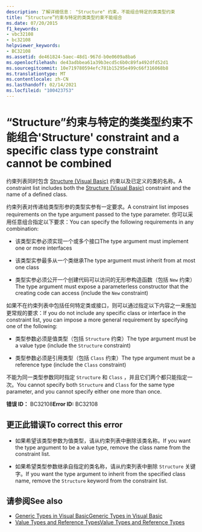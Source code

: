 ```yaml
---
description: 了解详细信息： "Structure" 约束，不能组合特定的类类型约束
title: “Structure”约束与特定的类类型约束不能组合
ms.date: 07/20/2015
f1_keywords:
- vbc32108
- bc32108
helpviewer_keywords:
- BC32108
ms.assetid: de461824-5aec-48d1-967d-b0e0609a8ba6
ms.openlocfilehash: de43adbbea61a39b3ecd5c6b0c89fa492dfd52d1
ms.sourcegitcommit: 10e719780594efc781b15295e499c66f316068b8
ms.translationtype: MT
ms.contentlocale: zh-CN
ms.lasthandoff: 02/14/2021
ms.locfileid: "100423753"
---
```

# <a name="structure-constraint-and-a-specific-class-type-constraint-cannot-be-combined"></a><span data-ttu-id="c1d9f-103">“Structure”约束与特定的类类型约束不能组合</span><span class="sxs-lookup"><span data-stu-id="c1d9f-103">'Structure' constraint and a specific class type constraint cannot be combined</span></span>

<span data-ttu-id="c1d9f-104">约束列表同时包含 [Structure (Visual Basic)](../language-reference/statements/structure-statement.md) 约束以及已定义的类的名称。</span><span class="sxs-lookup"><span data-stu-id="c1d9f-104">A constraint list includes both the [Structure (Visual Basic)](../language-reference/statements/structure-statement.md) constraint and the name of a defined class.</span></span>  
  
 <span data-ttu-id="c1d9f-105">约束列表对传递给类型形参的类型实参有一定要求。</span><span class="sxs-lookup"><span data-stu-id="c1d9f-105">A constraint list imposes requirements on the type argument passed to the type parameter.</span></span> <span data-ttu-id="c1d9f-106">你可以采用任意组合指定以下要求：</span><span class="sxs-lookup"><span data-stu-id="c1d9f-106">You can specify the following requirements in any combination:</span></span>  
  
- <span data-ttu-id="c1d9f-107">该类型实参必须实现一个或多个接口</span><span class="sxs-lookup"><span data-stu-id="c1d9f-107">The type argument must implement one or more interfaces</span></span>  
  
- <span data-ttu-id="c1d9f-108">该类型实参最多从一个类继承</span><span class="sxs-lookup"><span data-stu-id="c1d9f-108">The type argument must inherit from at most one class</span></span>  
  
- <span data-ttu-id="c1d9f-109">类型实参必须公开一个创建代码可以访问的无形参构造函数（包括 `New` 约束）</span><span class="sxs-lookup"><span data-stu-id="c1d9f-109">The type argument must expose a parameterless constructor that the creating code can access (include the `New` constraint)</span></span>  
  
 <span data-ttu-id="c1d9f-110">如果不在约束列表中包括任何特定类或接口，则可以通过指定以下内容之一来施加更常规的要求：</span><span class="sxs-lookup"><span data-stu-id="c1d9f-110">If you do not include any specific class or interface in the constraint list, you can impose a more general requirement by specifying one of the following:</span></span>  
  
- <span data-ttu-id="c1d9f-111">类型参数必须是值类型（包括 `Structure` 约束）</span><span class="sxs-lookup"><span data-stu-id="c1d9f-111">The type argument must be a value type (include the `Structure` constraint)</span></span>  
  
- <span data-ttu-id="c1d9f-112">类型参数必须是引用类型（包括 `Class` 约束）</span><span class="sxs-lookup"><span data-stu-id="c1d9f-112">The type argument must be a reference type (include the `Class` constraint)</span></span>  
  
 <span data-ttu-id="c1d9f-113">不能为同一类型参数同时指定 `Structure` 和 `Class` ，并且它们两个都只能指定一次。</span><span class="sxs-lookup"><span data-stu-id="c1d9f-113">You cannot specify both `Structure` and `Class` for the same type parameter, and you cannot specify either one more than once.</span></span>  
  
 <span data-ttu-id="c1d9f-114">**错误 ID：** BC32108</span><span class="sxs-lookup"><span data-stu-id="c1d9f-114">**Error ID:** BC32108</span></span>  
  
## <a name="to-correct-this-error"></a><span data-ttu-id="c1d9f-115">更正此错误</span><span class="sxs-lookup"><span data-stu-id="c1d9f-115">To correct this error</span></span>  
  
- <span data-ttu-id="c1d9f-116">如果希望该类型参数为值类型，请从约束列表中删除该类名称。</span><span class="sxs-lookup"><span data-stu-id="c1d9f-116">If you want the type argument to be a value type, remove the class name from the constraint list.</span></span>  
  
- <span data-ttu-id="c1d9f-117">如果希望类型参数继承自指定的类名称，请从约束列表中删除 `Structure` 关键字。</span><span class="sxs-lookup"><span data-stu-id="c1d9f-117">If you want the type argument to inherit from the specified class name, remove the `Structure` keyword from the constraint list.</span></span>  
  
## <a name="see-also"></a><span data-ttu-id="c1d9f-118">请参阅</span><span class="sxs-lookup"><span data-stu-id="c1d9f-118">See also</span></span>

- [<span data-ttu-id="c1d9f-119">Generic Types in Visual Basic</span><span class="sxs-lookup"><span data-stu-id="c1d9f-119">Generic Types in Visual Basic</span></span>](../programming-guide/language-features/data-types/generic-types.md)
- [<span data-ttu-id="c1d9f-120">Value Types and Reference Types</span><span class="sxs-lookup"><span data-stu-id="c1d9f-120">Value Types and Reference Types</span></span>](../programming-guide/language-features/data-types/value-types-and-reference-types.md)
